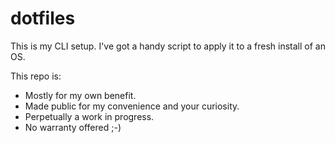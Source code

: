 # dotfiles

This is my CLI setup. I've got a handy script to apply it to a fresh install of an OS.

This repo is:

* Mostly for my own benefit. 
* Made public for my convenience and your curiosity. 
* Perpetually a work in progress.
* No warranty offered ;-)


